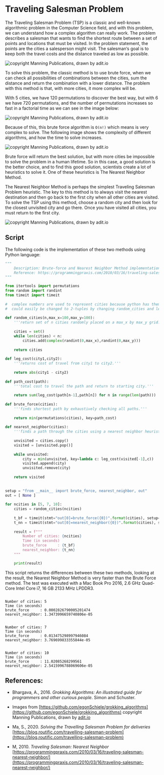 # Traveling Salesman Problem
The Traveling Salesman Problem (TSP) is a classic and well-known algorithmic problem in the Computer Science field, and with this problem, we can understand how a complex algorithm can really work. The problem describes a salesman that wants to find the shortest route between a set of points and locations that must be visited. In the problem statement, the points are the cities a salesperson might visit. The salesman‘s goal is to keep both the travel costs and the distance traveled as low as possible.

![copyright Manning Publications, drawn by adit.io](https://www.notion.so/image/https%3A%2F%2Fs3-us-west-2.amazonaws.com%2Fsecure.notion-static.com%2F7285e03b-2006-43c6-8d08-9a4a24e54424%2FUntitled.png?table=block&id=8ea72243-613a-4030-ae06-1c1eaf227556&spaceId=36542183-4e95-47a3-af7d-12902ae71555&width=2000&userId=6dc7187a-d5e3-4169-b8ca-7629c2527dd3&cache=v2)

To solve this problem, the classic method is to use brute force, when we can check all possibilities of combinations between the cities, sum the distance and return the combination with a lower distance. The problem with this method is that, with more cities, it more complex will be. 

With 5 cities, we have 120 permutations to discover the best way, but with 6 we have 720 permutations, and the number of permutations increases so fast in a factorial time as we can see in the image below:

![copyright Manning Publications, drawn by adit.io](https://www.notion.so/image/https%3A%2F%2Fs3-us-west-2.amazonaws.com%2Fsecure.notion-static.com%2F9edbc23e-b780-4299-9eb9-6afd849f6eec%2FUntitled.png?table=block&id=8d923635-d688-4906-840a-1a0b0a9708b5&spaceId=36542183-4e95-47a3-af7d-12902ae71555&width=2000&userId=6dc7187a-d5e3-4169-b8ca-7629c2527dd3&cache=v2)

Because of this, this brute force algorithm is `O(n!)` which means is very complex to solve. The following image shows the complexity of different algorithms, and how the time to solve increases. 

![copyright Manning Publications, drawn by adit.io](https://www.notion.so/image/https%3A%2F%2Fs3-us-west-2.amazonaws.com%2Fsecure.notion-static.com%2F6831d3d7-354d-4d7a-a760-e59bc791a15d%2FUntitled.png?table=block&id=d69b829f-e409-4738-9b45-81b1e708e101&spaceId=36542183-4e95-47a3-af7d-12902ae71555&width=2000&userId=6dc7187a-d5e3-4169-b8ca-7629c2527dd3&cache=v2)


Brute force will return the best solution, but with more cities be impossible to solve the problem in a human lifetime. So in this case, a good solution is the better choice, and to find this good solution, scientists create a lot of heuristics to solve it. One of these heuristics is The Nearest Neighbor Method.

The Nearest Neighbor Method is perhaps the simplest Traveling Salesman Problem heuristic. The key to this method is to always visit the nearest destination and then go back to the first city when all other cities are visited. To solve the TSP using this method, choose a random city and then look for the closest unvisited city and go there. Once you have visited all cities, you must return to the first city.

![copyright Manning Publications, drawn by adit.io](https://www.notion.so/image/https%3A%2F%2Fs3-us-west-2.amazonaws.com%2Fsecure.notion-static.com%2F3e0840c5-ecee-4db4-9876-e7cb68ce6cb9%2FUntitled.png?table=block&id=4f5d3c2e-ba9c-4e8c-b708-ea62d097a009&spaceId=36542183-4e95-47a3-af7d-12902ae71555&width=2000&userId=6dc7187a-d5e3-4169-b8ca-7629c2527dd3&cache=v2)


## Script
The following code is the implementation of these two methods using Python language:

```python
"""
    Description: Brute-force and Nearest Neighbor Method implementation for solving the TSP.
    Reference: https://programmingpraxis.com/2010/03/16/traveling-salesman-nearest-neighbor/
"""

from itertools import permutations
from random import randint
from timeit import timeit
 
#  complex numbers are used to represent cities because python has them built-in.
#  could easily be changed to 2-tuples by changing random_cities and leg_cost
 
def random_cities(n,max_x=100,max_y=100):
    '''return set of n cities randomly placed on a max_x by max_y grid.'''
     
    cities = set()
    while len(cities) < n:
        cities.add(complex(randint(0,max_x),randint(0,max_y)))
         
    return cities
 
def leg_cost(city1,city2):
    '''returns cost of travel from city1 to city2.'''
     
    return abs(city1 - city2)
 
def path_cost(path):
    '''total cost to travel the path and return to starting city.'''
     
    return sum(leg_cost(path[n-1],path[n]) for n in range(len(path)))
 
def brute_force(cities):
    '''finds shortest path by exhaustively checking all paths.'''
     
    return min(permutations(cities), key=path_cost)
 
def nearest_neighbor(cities):
    '''finds a path through the cities using a nearest neighbor heuristic.'''
     
    unvisited = cities.copy()
    visited = [unvisited.pop()]
 
    while unvisited:
        city = min(unvisited, key=lambda c: leg_cost(visited[-1],c))
        visited.append(city)
        unvisited.remove(city)
         
    return visited
 
 
setup = "from __main__ import brute_force, nearest_neighbor, out"
out = [ None ]
 
for ncities in [5, 7, 10]:
    cities = random_cities(ncities)
     
    t_bf = timeit(stmt="out[0]=brute_force({0})".format(cities), setup=setup, number=1)
    t_nn = timeit(stmt="out[0]=nearest_neighbor({0})".format(cities), setup=setup, number=1)
    
    result = f"""
        Number of cities: {ncities}
        Time (in seconds)      
        brute_force     : {t_bf}  
        nearest_neighbor: {t_nn}  
    """

    print(result)
```

This script returns the differences between these two methods, looking at the result, the Nearest Neighbor Method is very faster than the Brute Force method. The test was executed with a Mac Book Pro 2016, 2.6 GHz Quad-Core Intel Core i7, 16 GB 2133 MHz LPDDR3.

```

Number of cities: 5
Time (in seconds)      
brute_force     : 0.0002826790005201474  
nearest_neighbor: 1.3473996659740806e-05  


Number of cities: 7
Time (in seconds)      
brute_force     : 0.013475298997946084  
nearest_neighbor: 3.769699833355844e-05  


Number of cities: 10
Time (in seconds)      
brute_force     : 11.02085268299561  
nearest_neighbor: 2.5415996788069606e-05  
```
## References:

- Bhargava, A., 2016. *Grokking Algorithms: An illustrated guide for programmers and other curious people*. Simon and Schuster.

- Images from [https://github.com/egonSchiele/grokking_algorithms](https://github.com/egonSchiele/grokking_algorithms) copyright Manning Publications, drawn by [adit.io](http://adit.io/)

- Ma, S., 2020. *Solving the Travelling Salesman Problem for deliveries* [https://blog.routific.com/travelling-salesman-problem](https://blog.routific.com/travelling-salesman-problem)

- M, 2010. *Traveling Salesman: Nearest Neighbor* [https://programmingpraxis.com/2010/03/16/traveling-salesman-nearest-neighbor/](https://programmingpraxis.com/2010/03/16/traveling-salesman-nearest-neighbor/)